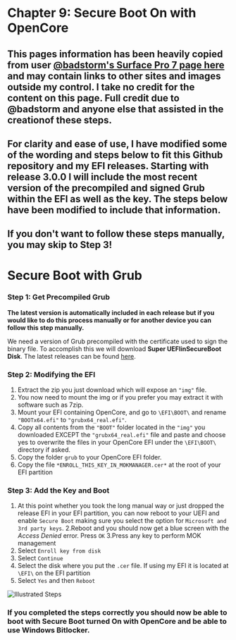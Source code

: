 # Chapter 9: Secure Boot On with OpenCore
## This pages information has been heavily copied from user [@badstorm's Surface Pro 7 page here](https://github.com/badstorm/surface-pro-7-opencore/blob/master/SecureBoot.With.Grub.md) and may contain links to other sites and images outside my control. I take no credit for the content on this page. Full credit due to @badstorm and anyone else that assisted in the creationof these steps. 

## For clarity and ease of use, I have modified some of the wording and steps below to fit this Github repository and my EFI releases. Starting with release 3.0.0 I will include the most recent version of the precompiled and signed Grub within the EFI as well as the key. The steps below have been modified to include that information.

## If you don't want to follow these steps manually, you may skip to Step 3!



# Secure Boot with Grub

### Step 1: Get Precompiled Grub

**The latest version is automatically included in each release but if you would like to do this process manually or for another device you can follow this step manually.**

We need a version of Grub precompiled with the certificate used to sign the binary file. To accomplish this we will download **Super UEFIinSecureBoot Disk**. The latest releases can be found [here](https://github.com/ValdikSS/Super-UEFIinSecureBoot-Disk/releases).


### Step 2: Modifying the EFI

1. Extract the zip you just download which will expose an `"img"` file. 
2. You now need to mount the img or if you prefer you may extract it with software such as 7zip. 
3. Mount your EFI containing OpenCore, and go to `\EFI\BOOT\` and rename `"BOOTx64.efi"` to `"grubx64_real.efi"`. 
4. Copy all contents from the `"BOOT"` folder located in the `"img"` you downloaded EXCEPT the `"grubx64_real.efi"` file and paste and choose yes to overwrite the files in your OpenCore EFI under the `\EFI\BOOT\` directory if asked.
5. Copy the folder `grub` to your OpenCore EFI folder.
6. Copy the file `*ENROLL_THIS_KEY_IN_MOKMANAGER.cer*` at the root of your EFI partition


### Step 3: Add the Key and Boot

1. At this point whether you took the long manual way or just dropped the release EFI in your EFI partition, you can now reboot to your UEFI and enable `Secure Boot` making sure you select the option for `Microsoft and 3rd party keys`. 
2.Reboot and you should now get a blue screen with the *Access Denied* error. Press `OK`
3.Press any key to perform MOK management
4. Select `Enroll key from disk`
5. Select `Continue`
6. Select the disk where you put the `.cer` file. If using my EFI it is located at `\EFI\` on the EFI partition
7. Select `Yes` and then `Reboot`

![Illustrated Steps](https://camo.githubusercontent.com/47a5bd8e778cb6668e612cbd7299ed715af5a8cc27cd879b9cba0fa09b750ca1/68747470733a2f2f7777772e62756770726f6772616d6d65722e6d652f696d616765732f7365637572652d626f6f742d322e706e67)

### If you completed the steps correctly you should now be able to boot with Secure Boot turned On with OpenCore and be able to use Windows Bitlocker.
